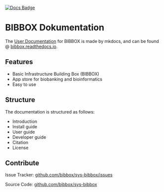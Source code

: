 [![Docs Badge](https://readthedocs.org/projects/bibbox/badge/?version=latest)](http://bibbox.readthedocs.io/)

# BIBBOX Dokumentation

The [User Documentation](http://bibbox.readthedocs.io/) for BIBBOX is made by mkdocs, and can be  found @ [bibbox.readthedocs.io](http://bibbox.readthedocs.io/).

## Features

- Basic Infrastructure Building Box (BIBBOX)
- App store for biobanking and bioinformatics
- Easy to use



## Structure
The documentation is structured as follows:
 - Introduction
 - Install guide
 - User guide
 - Developer guide
 - Citation
 - License
 
## Contribute
Issue Tracker: [github.com/bibbox/sys-bibbox/issues](https://github.com/bibbox/sys-bibbox/issues)

Source Code: [github.com/bibbox/sys-bibbox](https://github.com/bibbox/sys-bibbox/)

 
